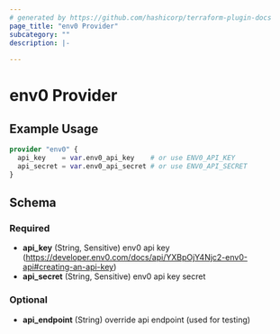 ```yaml
---
# generated by https://github.com/hashicorp/terraform-plugin-docs
page_title: "env0 Provider"
subcategory: ""
description: |-
  
---
```


# env0 Provider



## Example Usage

```terraform
provider "env0" {
  api_key    = var.env0_api_key    # or use ENV0_API_KEY
  api_secret = var.env0_api_secret # or use ENV0_API_SECRET
}
```

<!-- schema generated by tfplugindocs -->
## Schema

### Required

- **api_key** (String, Sensitive) env0 api key (https://developer.env0.com/docs/api/YXBpOjY4Njc2-env0-api#creating-an-api-key)
- **api_secret** (String, Sensitive) env0 api key secret

### Optional

- **api_endpoint** (String) override api endpoint (used for testing)
